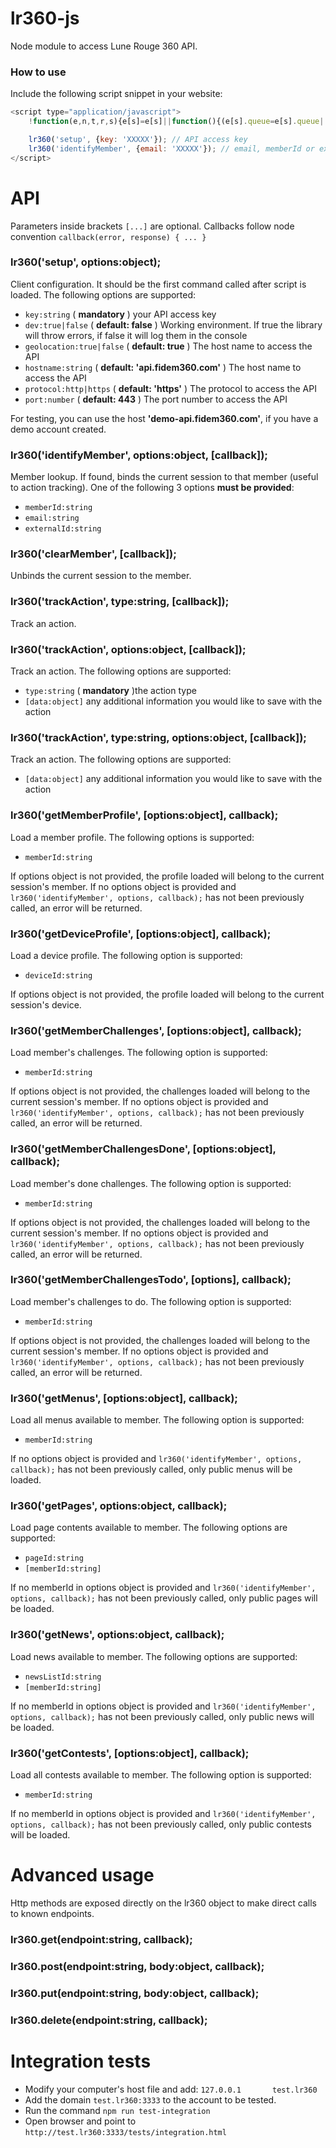 # lr360-js
Node module to access Lune Rouge 360 API.

### How to use

Include the following script snippet in your website:

```javascript
<script type="application/javascript">
    !function(e,n,t,r,s){e[s]=e[s]||function(){(e[s].queue=e[s].queue||[]).push(arguments)},e[s].l=1*new Date;var u=n.createElement(t),a=n.getElementsByTagName(t)[0];u.async=1,u.src=r,a.parentNode.insertBefore(u,a)}(window,document,"script","//cdn.lr360.io/api/lr360.js","lr360");

    lr360('setup', {key: 'XXXXX'}); // API access key
    lr360('identifyMember', {email: 'XXXXX'}); // email, memberId or externalId, if a member is currently active
</script>
```

# API

Parameters inside brackets `[...]` are optional.
Callbacks follow node convention `callback(error, response) { ... }`

### lr360('setup', options:object);

Client configuration. It should be the first command called after script is loaded. The following options are supported:

* `key:string` ( **mandatory** ) your API access key
* `dev:true|false` ( **default: false** ) Working environment. If true the library will throw errors, if false it will log them in the console
* `geolocation:true|false` ( **default: true** ) The host name to access the API
* `hostname:string` ( **default: 'api.fidem360.com'** ) The host name to access the API
* `protocol:http|https` ( **default: 'https'** ) The protocol to access the API
* `port:number` ( **default: 443** ) The port number to access the API

For testing, you can use the host **'demo-api.fidem360.com'**, if you have a demo account created.

### lr360('identifyMember', options:object, [callback]);

Member lookup. If found, binds the current session to that member (useful to action tracking). One of the following 3 options **must be provided**:

* `memberId:string` 
* `email:string` 
* `externalId:string` 

### lr360('clearMember', \[callback\]);

Unbinds the current session to the member.

### lr360('trackAction', type:string, [callback]);

Track an action.

### lr360('trackAction', options:object, \[callback\]);

Track an action. The following options are supported:

* `type:string` ( **mandatory** )the action type  
* `[data:object]` any additional information you would like to save with the action 

### lr360('trackAction', type:string, options:object, \[callback\]);

Track an action. The following options are supported:

* `[data:object]` any additional information you would like to save with the action 

### lr360('getMemberProfile', \[options:object\], callback);

Load a member profile. The following options is supported:

* `memberId:string` 

If options object is not provided, the profile loaded will belong to the current session's member. 
If no options object is provided and `lr360('identifyMember', options, callback);` has not been previously called, an error will be returned.

### lr360('getDeviceProfile', \[options:object\], callback);

Load a device profile. The following option is supported:

* `deviceId:string` 

If options object is not provided, the profile loaded will belong to the current session's device.

### lr360('getMemberChallenges', \[options:object\], callback);

Load member's challenges. The following option is supported:

* `memberId:string` 

If options object is not provided, the challenges loaded will belong to the current session's member. 
If no options object is provided and `lr360('identifyMember', options, callback);` has not been previously called, an error will be returned.

### lr360('getMemberChallengesDone', \[options:object\], callback);

Load member's done challenges. The following option is supported:

* `memberId:string` 

If options object is not provided, the challenges loaded will belong to the current session's member. 
If no options object is provided and `lr360('identifyMember', options, callback);` has not been previously called, an error will be returned.

### lr360('getMemberChallengesTodo', \[options\], callback);

Load member's challenges to do. The following option is supported:

* `memberId:string` 

If options object is not provided, the challenges loaded will belong to the current session's member. 
If no options object is provided and `lr360('identifyMember', options, callback);` has not been previously called, an error will be returned.

### lr360('getMenus', \[options:object\], callback);

Load all menus available to member. The following option is supported:

* `memberId:string` 

If no options object is provided and `lr360('identifyMember', options, callback);` has not been previously called, only public menus will be loaded.

### lr360('getPages', options:object, callback);

Load page contents available to member. The following options are supported:

* `pageId:string`
* `[memberId:string]`

If no memberId in options object is provided and `lr360('identifyMember', options, callback);` has not been previously called, only public pages will be loaded.

### lr360('getNews', options:object, callback);

Load news available to member. The following options are supported:

* `newsListId:string`
* `[memberId:string]`

If no memberId in options object is provided and `lr360('identifyMember', options, callback);` has not been previously called, only public news will be loaded.

### lr360('getContests', \[options:object\], callback);

Load all contests available to member. The following option is supported:

* `memberId:string` 

If no memberId in options object is provided and `lr360('identifyMember', options, callback);` has not been previously called, only public contests will be loaded.

# Advanced usage

Http methods are exposed directly on the lr360 object to make direct calls to known endpoints.

### lr360.get(endpoint:string, callback);

### lr360.post(endpoint:string, body:object, callback);

### lr360.put(endpoint:string, body:object, callback);

### lr360.delete(endpoint:string, callback);

# Integration tests

* Modify your computer's host file and add: `127.0.0.1       test.lr360`
* Add the domain `test.lr360:3333` to the account to be tested.
* Run the command `npm run test-integration`
* Open browser and point to `http://test.lr360:3333/tests/integration.html`

